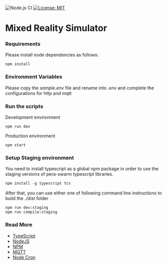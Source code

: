 ![Node.js CI](https://github.com/Pera-Swarm/e15-fyp-swarm-server/workflows/Node.js%20CI/badge.svg) 
[![License: MIT](https://img.shields.io/badge/License-MIT-blue.svg)](https://opensource.org/licenses/MIT)

# Mixed Reality Simulator

### Requirements

Please install node dependencies as follows:

```
npm install
```

### Environment Variables

Please copy the _sample.env_ file and rename into _.env_ and complete the configurations for http and mqtt

### Run the scripts

Development environment

```
npm run dev
```

Production environment

```
npm start
```

### Setup Staging environment

You need to install typescript as a global npm package in order to use the staging versions of pera-swarm typescript libraries.

```js
npm install -g typescript tcs
```

After that, you can use either one of following command line instructions to build the *./dist* folder

```
npm run dev:staging
npm run compile:staging
```

### Read More
- [TypeScript](https://www.typescriptlang.org/)
- [NodeJS](https://nodejs.org/)
- [NPM](https://www.npmjs.com/)
- [MQTT](https://github.com/mqttjs/MQTT.js)
- [Node Cron](https://github.com/merencia/node-cron)
